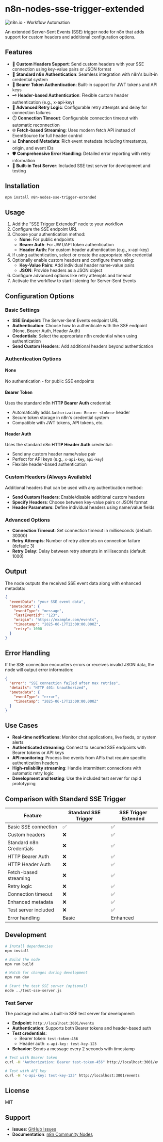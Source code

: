 # n8n-nodes-sse-trigger-extended

![n8n.io - Workflow Automation](https://raw.githubusercontent.com/n8n-io/n8n/master/assets/n8n-logo.png)

An extended Server-Sent Events (SSE) trigger node for n8n that adds support for custom headers and additional configuration options.

## Features

- 🔗 **Custom Headers Support**: Send custom headers with your SSE connection using key-value pairs or JSON format
- 🔐 **Standard n8n Authentication**: Seamless integration with n8n's built-in credential system
- 🔑 **Bearer Token Authentication**: Built-in support for JWT tokens and API keys
- 🗝️ **Header-based Authentication**: Flexible custom header authentication (e.g., x-api-key)
- 🔄 **Advanced Retry Logic**: Configurable retry attempts and delay for connection failures
- ⏱️ **Connection Timeout**: Configurable connection timeout with automatic reconnection
- 🌐 **Fetch-based Streaming**: Uses modern fetch API instead of EventSource for full header control
- 📊 **Enhanced Metadata**: Rich event metadata including timestamps, origin, and event IDs
- 🛡️ **Comprehensive Error Handling**: Detailed error reporting with retry information
- 🧪 **Built-in Test Server**: Included SSE test server for development and testing

## Installation

```bash
npm install n8n-nodes-sse-trigger-extended
```

## Usage

1. Add the "SSE Trigger Extended" node to your workflow
2. Configure the SSE endpoint URL
3. Choose your authentication method:
   - **None**: For public endpoints
   - **Bearer Auth**: For JWT/API token authentication
   - **Header Auth**: For custom header authentication (e.g., x-api-key)
4. If using authentication, select or create the appropriate n8n credential
5. Optionally enable custom headers and configure them using:
   - **Key-Value Pairs**: Add individual header name-value pairs
   - **JSON**: Provide headers as a JSON object
6. Configure advanced options like retry attempts and timeout
7. Activate the workflow to start listening for Server-Sent Events

## Configuration Options

### Basic Settings
- **SSE Endpoint**: The Server-Sent Events endpoint URL
- **Authentication**: Choose how to authenticate with the SSE endpoint (None, Bearer Auth, Header Auth)
- **Credentials**: Select the appropriate n8n credential when using authentication
- **Send Custom Headers**: Add additional headers beyond authentication

### Authentication Options

#### None
No authentication - for public SSE endpoints

#### Bearer Token
Uses the standard n8n **HTTP Bearer Auth** credential:
- Automatically adds `Authorization: Bearer <token>` header
- Secure token storage in n8n's credential system
- Compatible with JWT tokens, API tokens, etc.

#### Header Auth
Uses the standard n8n **HTTP Header Auth** credential:
- Send any custom header name/value pair
- Perfect for API keys (e.g., `x-api-key`, `api-key`)
- Flexible header-based authentication

### Custom Headers (Always Available)
Additional headers that can be used with any authentication method:
- **Send Custom Headers**: Enable/disable additional custom headers
- **Specify Headers**: Choose between key-value pairs or JSON format
- **Header Parameters**: Define individual headers using name/value fields

### Advanced Options
- **Connection Timeout**: Set connection timeout in milliseconds (default: 30000)
- **Retry Attempts**: Number of retry attempts on connection failure (default: 3)
- **Retry Delay**: Delay between retry attempts in milliseconds (default: 1000)

## Output

The node outputs the received SSE event data along with enhanced metadata:

```json
{
  "eventData": "your SSE event data",
  "$metadata": {
    "eventType": "message",
    "lastEventId": "123",
    "origin": "https://example.com/events",
    "timestamp": "2025-06-17T12:00:00.000Z",
    "retry": 1000
  }
}
```

## Error Handling

If the SSE connection encounters errors or receives invalid JSON data, the node will output error information:

```json
{
  "error": "SSE connection failed after max retries",
  "details": "HTTP 401: Unauthorized",
  "$metadata": {
    "eventType": "error",
    "timestamp": "2025-06-17T12:00:00.000Z"
  }
}
```

## Use Cases

- **Real-time notifications**: Monitor chat applications, live feeds, or system alerts
- **Authenticated streaming**: Connect to secured SSE endpoints with Bearer tokens or API keys
- **API monitoring**: Process live events from APIs that require specific authentication headers
- **High-reliability streaming**: Handle intermittent connections with automatic retry logic
- **Development and testing**: Use the included test server for rapid prototyping

## Comparison with Standard SSE Trigger

| Feature | Standard SSE Trigger | SSE Trigger Extended |
|---------|---------------------|---------------------|
| Basic SSE connection | ✅ | ✅ |
| Custom headers | ❌ | ✅ |
| Standard n8n Credentials | ❌ | ✅ |
| HTTP Bearer Auth | ❌ | ✅ |
| HTTP Header Auth | ❌ | ✅ |
| Fetch-based streaming | ❌ | ✅ |
| Retry logic | ❌ | ✅ |
| Connection timeout | ❌ | ✅ |
| Enhanced metadata | ❌ | ✅ |
| Test server included | ❌ | ✅ |
| Error handling | Basic | Enhanced |

## Development

```bash
# Install dependencies
npm install

# Build the node
npm run build

# Watch for changes during development
npm run dev

# Start the test SSE server (optional)
node ../test-sse-server.js
```

### Test Server

The package includes a built-in SSE test server for development:

- **Endpoint**: `http://localhost:3001/events`
- **Authentication**: Supports both Bearer tokens and header-based auth
- **Test credentials**:
  - Bearer token: `test-token-456`
  - Header auth: `x-api-key: test-key-123`
- **Behavior**: Sends a message every 2 seconds with timestamp

```bash
# Test with Bearer token
curl -H "Authorization: Bearer test-token-456" http://localhost:3001/events

# Test with API key
curl -H "x-api-key: test-key-123" http://localhost:3001/events
```

## License

MIT

## Support

- **Issues**: [GitHub Issues](https://github.com/ResetNetwork/n8n-nodes/issues)
- **Documentation**: [n8n Community Nodes](https://docs.n8n.io/integrations/community-nodes/)